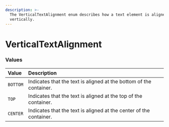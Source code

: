 ```yaml
---
description: >-
  The VerticalTextAlignment enum describes how a text element is aligned
  vertically.
---
```


# VerticalTextAlignment

### Values <a id="values"></a>

| Value | Description |
| :--- | :--- |
| `BOTTOM` | Indicates that the text is aligned at the bottom of the container. |
| `TOP` | Indicates that the text is aligned at the top of the container. |
| `CENTER` | Indicates that the text is aligned at the center of the container. |

